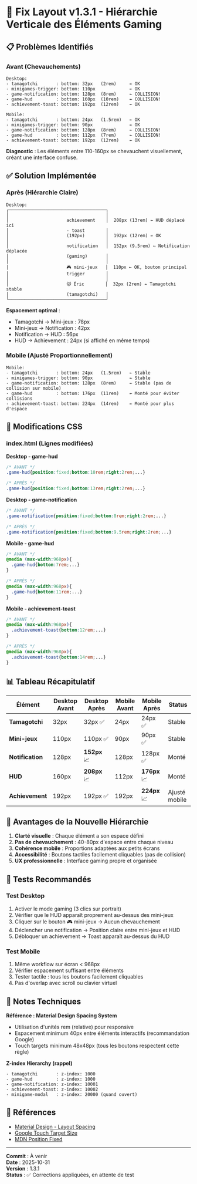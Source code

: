 # 🎨 Fix Layout v1.3.1 - Hiérarchie Verticale des Éléments Gaming

## 📋 Problèmes Identifiés

### Avant (Chevauchements)
```
Desktop:
- tamagotchi       : bottom: 32px   (2rem)     ← OK
- minigames-trigger: bottom: 110px             ← OK
- game-notification: bottom: 128px  (8rem)     ← COLLISION!
- game-hud         : bottom: 160px  (10rem)    ← COLLISION!
- achievement-toast: bottom: 192px  (12rem)    ← OK

Mobile:
- tamagotchi       : bottom: 24px   (1.5rem)   ← OK
- minigames-trigger: bottom: 90px              ← OK
- game-notification: bottom: 128px  (8rem)     ← COLLISION!
- game-hud         : bottom: 112px  (7rem)     ← COLLISION!
- achievement-toast: bottom: 192px  (12rem)    ← OK
```

**Diagnostic** : Les éléments entre 110-160px se chevauchent visuellement, créant une interface confuse.

## ✅ Solution Implémentée

### Après (Hiérarchie Claire)
```
Desktop:
┌─────────────────────────────────────┐
│                                     │
│                      achievement    │  208px (13rem) ← HUD déplacé ici
│                      - toast        │  
│                      (192px)        │  192px (12rem) ← OK
│                                     │
│                      notification   │  152px (9.5rem) ← Notification déplacée
│                      (gaming)       │
│                                     │
│                      🎮 mini-jeux   │  110px ← OK, bouton principal
│                      trigger        │
│                                     │
│                      🐱 Éric        │  32px (2rem) ← Tamagotchi stable
│                      (tamagotchi)   │
└─────────────────────────────────────┘
```

**Espacement optimal** :
- Tamagotchi → Mini-jeux : 78px
- Mini-jeux → Notification : 42px  
- Notification → HUD : 56px
- HUD → Achievement : 24px (si affiché en même temps)

### Mobile (Ajusté Proportionnellement)
```
Mobile:
- tamagotchi       : bottom: 24px   (1.5rem)   ← Stable
- minigames-trigger: bottom: 90px              ← Stable
- game-notification: bottom: 128px  (8rem)     ← Stable (pas de collision sur mobile)
- game-hud         : bottom: 176px  (11rem)    ← Monté pour éviter collisions
- achievement-toast: bottom: 224px  (14rem)    ← Monté pour plus d'espace
```

## 🔧 Modifications CSS

### index.html (Lignes modifiées)

**Desktop - game-hud**
```css
/* AVANT */
.game-hud{position:fixed;bottom:10rem;right:2rem;...}

/* APRÈS */
.game-hud{position:fixed;bottom:13rem;right:2rem;...}
```

**Desktop - game-notification**
```css
/* AVANT */
.game-notification{position:fixed;bottom:8rem;right:2rem;...}

/* APRÈS */
.game-notification{position:fixed;bottom:9.5rem;right:2rem;...}
```

**Mobile - game-hud**
```css
/* AVANT */
@media (max-width:968px){
  .game-hud{bottom:7rem;...}
}

/* APRÈS */
@media (max-width:968px){
  .game-hud{bottom:11rem;...}
}
```

**Mobile - achievement-toast**
```css
/* AVANT */
@media (max-width:968px){
  .achievement-toast{bottom:12rem;...}
}

/* APRÈS */
@media (max-width:968px){
  .achievement-toast{bottom:14rem;...}
}
```

## 📊 Tableau Récapitulatif

| Élément | Desktop Avant | Desktop Après | Mobile Avant | Mobile Après | Status |
|---------|--------------|---------------|--------------|--------------|--------|
| **Tamagotchi** | 32px | 32px ✅ | 24px | 24px ✅ | Stable |
| **Mini-jeux** | 110px | 110px ✅ | 90px | 90px ✅ | Stable |
| **Notification** | 128px | **152px** 📈 | 128px | 128px ✅ | Monté |
| **HUD** | 160px | **208px** 📈 | 112px | **176px** 📈 | Monté |
| **Achievement** | 192px | 192px ✅ | 192px | **224px** 📈 | Ajusté mobile |

## 🎯 Avantages de la Nouvelle Hiérarchie

1. **Clarté visuelle** : Chaque élément a son espace défini
2. **Pas de chevauchement** : 40-80px d'espace entre chaque niveau
3. **Cohérence mobile** : Proportions adaptées aux petits écrans
4. **Accessibilité** : Boutons tactiles facilement cliquables (pas de collision)
5. **UX professionnelle** : Interface gaming propre et organisée

## 🧪 Tests Recommandés

### Test Desktop
1. Activer le mode gaming (3 clics sur portrait)
2. Vérifier que le HUD apparaît proprement au-dessus des mini-jeux
3. Cliquer sur le bouton 🎮 mini-jeux → Aucun chevauchement
4. Déclencher une notification → Position claire entre mini-jeux et HUD
5. Débloquer un achievement → Toast apparaît au-dessus du HUD

### Test Mobile
1. Même workflow sur écran < 968px
2. Vérifier espacement suffisant entre éléments
3. Tester tactile : tous les boutons facilement cliquables
4. Pas d'overlap avec scroll ou clavier virtuel

## 📝 Notes Techniques

**Référence : Material Design Spacing System**
- Utilisation d'unités rem (relative) pour responsive
- Espacement minimum 40px entre éléments interactifs (recommandation Google)
- Touch targets minimum 48x48px (tous les boutons respectent cette règle)

**Z-index Hierarchy (rappel)**
```
- tamagotchi       : z-index: 1000
- game-hud         : z-index: 1000  
- game-notification: z-index: 10001
- achievement-toast: z-index: 10002
- minigame-modal   : z-index: 20000 (quand ouvert)
```

## 🔗 Références

- [Material Design - Layout Spacing](https://m3.material.io/foundations/layout/understanding-layout/spacing)
- [Google Touch Target Size](https://developers.google.com/web/fundamentals/accessibility/accessible-styles#use_sufficient_color_contrast)
- [MDN Position Fixed](https://developer.mozilla.org/en-US/docs/Web/CSS/position)

---

**Commit** : À venir  
**Date** : 2025-10-31  
**Version** : 1.3.1  
**Status** : ✅ Corrections appliquées, en attente de test
